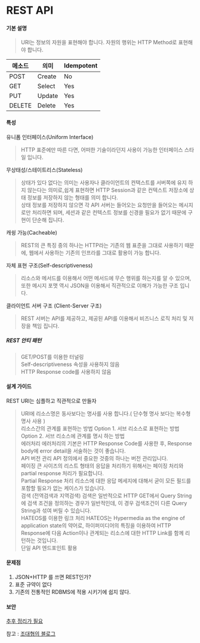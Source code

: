 
# REST API

#### 기본 설명
> URI는 정보의 자원을 표현해야 합니다.
> 자원의 행위는 HTTP Method로 표현해야 합니다.

|메소드|의미|Idempotent|
|----|---|-----------|
|POST|Create|No|
|GET|Select|Yes|
|PUT|Update|Yes|
|DELETE|Delete|Yes|

#### 특성
유니폼 인터페이스(Uniform Interface)
> HTTP 표준에만 따른 다면, 어떠한 기술이라던지 사용이 가능한 인터페이스 스타일 입니다. 

무상태성/스테이트리스(Stateless)
> 상태가 있다 없다는 의미는 사용자나 클라이언트의 컨택스트를 서버쪽에 유지 하지 않는다는 의미로,쉽게 표현하면 HTTP Session과 같은 컨텍스트 저장소에 상태 정보를 저장하지 않는 형태를 의미 합니다.<br> 
> 상태 정보를 저장하지 않으면 각 API 서버는 들어오는 요청만을 들어오는 메시지로만 처리하면 되며, 세션과 같은 컨텍스트 정보를 신경쓸 필요가 없기 때문에 구현이 단순해 집니다.

캐슁 가능(Cacheable)
> REST의 큰 특징 중의 하나는 HTTP라는 기존의 웹 표준을 그대로 사용하기 때문에, 웹에서 사용하는 기존의 인프라를 그대로 활용이 가능 합니다. 

자체 표현 구조(Self-descriptiveness)
> 리소스와 메서드를 이용해서 어떤 메서드에 무슨 행위를 하는지를 알 수 있으며, 또한 메시지 포맷 역시 JSON을 이용해서 직관적으로 이해가 가능한 구조 입니다. 

클라이언트 서버 구조 (Client-Server 구조)
> REST 서버는 API를 제공하고, 제공된 API를 이용해서 비즈니스 로직 처리 및 저장을 책임 집니다.

##### REST 안티 패턴
> GET/POST를 이용한 터널링<br>
> Self-descriptiveness 속성을 사용하지 않음<br>
> HTTP Response code를 사용하지 않음<br>

#### 설계 가이드
REST URI는 심플하고 직관적으로 만들자
> URI에 리소스명은 동사보다는 명사를 사용 합니다.( 단수형 명사 보다는 복수형 명사 사용 )<br>
리소스간의 관계를 표현하는 방법
> Option 1. 서브 리소스로 표현하는 방법<br>
> Option 2. 서브 리소스에 관계를 명시 하는 방법<br>
에러처리
> 에러처리의 기본은 HTTP Response Code를 사용한 후, Response body에 error detail을 서술하는 것이 좋습니다.<br>
API 버전 관리
> API 정의에서 중요한 것중의 하나는 버전 관리입니다.<br>
페이징
> 큰 사이즈의 리스트 형태의 응답을 처리하기 위해서는 페이징 처리와 partial response 처리가 필요합니다.<br>
Partial Response 처리
> 리소스에 대한 응답 메세지에 대해서 굳이 모든 필드를 포함할 필요가 없는 케이스가 있습니다.<br>
검색 (전역검색과 지역검색)
> 검색은 일반적으로 HTTP GET에서 Query String에 검색 조건을 정의하는 경우가 일반적인데, 이 경우 검색조건이 다른 Query String과 섞여 버릴 수 있습니다.<br>
HATEOS를 이용한 링크 처리
> HATEOS는 Hypermedia as the engine of application state의 약어로, 하이퍼미디어의 특징을 이용하여 HTTP Response에 다음 Action이나 관계되는 리소스에 대한 HTTP Link를 함께 리턴하는 것입니다.<br>
단일 API 엔드포인트 활용

#### 문제점
1. JSON+HTTP 를 쓰면 REST인가?
1. 표준 규약이 없다
1. 기존의 전통적인 RDBMS에 적용 시키기에 쉽지 않다.

#### 보안
[추후 정리가 필요](http://bcho.tistory.com/955)


참고 : [조대협의 블로그](http://bcho.tistory.com/955?category=252770)